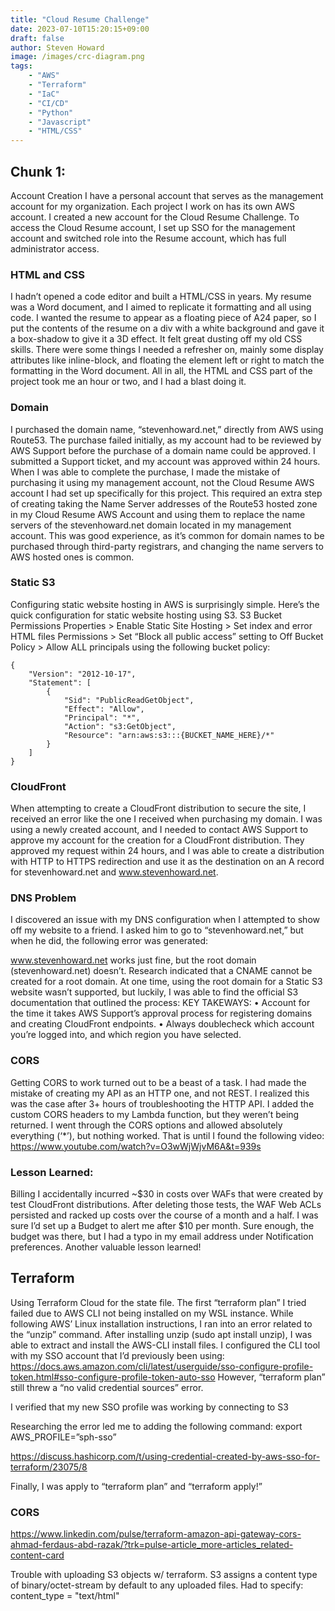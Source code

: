 ```yaml
---
title: "Cloud Resume Challenge"
date: 2023-07-10T15:20:15+09:00
draft: false
author: Steven Howard
image: /images/crc-diagram.png
tags:
    - "AWS"
    - "Terraform"
    - "IaC"
    - "CI/CD"
    - "Python"
    - "Javascript"
    - "HTML/CSS"
---
```



## Chunk 1:
Account Creation
I have a personal account that serves as the management account for my organization. Each project I work on has its own AWS account. I created a new account for the Cloud Resume Challenge. To access the Cloud Resume account, I set up SSO for the management account and switched role into the Resume account, which has full administrator access. 

### HTML and CSS
I hadn’t opened a code editor and built a HTML/CSS in years. My resume was a Word document, and I aimed to replicate it formatting and all using code. I wanted the resume to appear as a floating piece of A24 paper, so I put the contents of the resume on a div with a white background and gave it a box-shadow to give it a 3D effect. It felt great dusting off my old CSS skills. There were some things I needed a refresher on, mainly some display attributes like inline-block, and floating the element left or right to match the formatting in the Word document. All in all, the HTML and CSS part of the project took me an hour or two, and I had a blast doing it.  

### Domain
I purchased the domain name, “stevenhoward.net,” directly from AWS using Route53. The purchase failed initially, as my account had to be reviewed by AWS Support before the purchase of a domain name could be approved. I submitted a Support ticket, and my account was approved within 24 hours. When I was able to complete the purchase, I made the mistake of purchasing it using my management account, not the Cloud Resume AWS account I had set up specifically for this project. This required an extra step of creating taking the Name Server addresses of the Route53 hosted zone in my Cloud Resume AWS Account and using them to replace the name servers of the stevenhoward.net domain located in my management account. This was good experience, as it’s common for domain names to be purchased through third-party registrars, and changing the name servers to AWS hosted ones is common.

### Static S3
Configuring static website hosting in AWS is surprisingly simple. Here’s the quick configuration for static website hosting using S3.
S3 Bucket Permissions
Properties > Enable Static Site Hosting > Set index and error HTML files
Permissions > Set “Block all public access” setting to Off
Bucket Policy > Allow ALL principals using the following bucket policy:
```
{
    "Version": "2012-10-17",
    "Statement": [
        {
            "Sid": "PublicReadGetObject",
            "Effect": "Allow",
            "Principal": "*",
            "Action": "s3:GetObject",
            "Resource": "arn:aws:s3:::{BUCKET_NAME_HERE}/*"
        }
    ]
}
```
### CloudFront
When attempting to create a CloudFront distribution to secure the site, I received an error like the one I received when purchasing my domain. I was using a newly created account, and I needed to contact AWS Support to approve my account for the creation for a CloudFront distribution. They approved my request within 24 hours, and I was able to create a distribution with HTTP to HTTPS redirection and use it as the destination on an A record for stevenhoward.net and www.stevenhoward.net.

### DNS Problem
I discovered an issue with my DNS configuration when I attempted to show off my website to a friend. I asked him to go to “stevenhoward.net,” but when he did, the following error was generated:
 
www.stevenhoward.net works just fine, but the root domain (stevenhoward.net) doesn’t. Research indicated that a CNAME cannot be created for a root domain. At one time, using the root domain for a Static S3 website wasn’t supported, but luckily, I was able to find the official S3 documentation that outlined the process: 
KEY TAKEWAYS:
•	Account for the time it takes AWS Support’s approval process for registering domains and creating CloudFront endpoints.
•	Always doublecheck which account you’re logged into, and which region you have selected.

### CORS
Getting CORS to work turned out to be a beast of a task. I had made the mistake of creating my API as an HTTP one, and not REST. I realized this was the case after 3+ hours of troubleshooting the HTTP API. I added the custom CORS headers to my Lambda function, but they weren’t being returned. I went through the CORS options and allowed absolutely everything (‘*’), but nothing worked. That is until I found the following video: https://www.youtube.com/watch?v=O3wWjWjvM6A&t=939s

### Lesson Learned:
Billing
I accidentally incurred ~$30 in costs over WAFs that were created by test CloudFront distributions. After deleting those tests, the WAF Web ACLs persisted and racked up costs over the course of a month and a half. I was sure I’d set up a Budget to alert me after $10 per month. Sure enough, the budget was there, but I had a typo in my email address under Notification preferences. Another valuable lesson learned!


## Terraform
Using Terraform Cloud for the state file. 
The first “terraform plan” I tried failed due to AWS CLI not being installed on my WSL instance. While following AWS’ Linux installation instructions, I ran into an error related to the “unzip” command. After installing unzip (sudo apt install unzip), I  was able to extract and install the AWS-CLI install files. I configured the CLI tool with my SSO account that I’d previously been using: https://docs.aws.amazon.com/cli/latest/userguide/sso-configure-profile-token.html#sso-configure-profile-token-auto-sso
However, “terraform plan” still threw a “no valid credential sources” error.
  

I verified that my new SSO profile was working by connecting to S3
 
Researching the error led me to adding the following command:
export AWS_PROFILE=”sph-sso”
 
https://discuss.hashicorp.com/t/using-credential-created-by-aws-sso-for-terraform/23075/8

Finally, I was apply to “terraform plan” and “terraform apply!”


### CORS
https://www.linkedin.com/pulse/terraform-amazon-api-gateway-cors-ahmad-ferdaus-abd-razak/?trk=pulse-article_more-articles_related-content-card

Trouble with uploading S3 objects w/ terraform.
S3 assigns a content type of binary/octet-stream by default to any uploaded files.
Had to specify:
content_type = "text/html"
